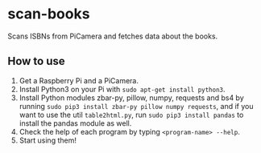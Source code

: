 # scan-books
Scans ISBNs from PiCamera and fetches data about the books.
## How to use
1. Get a Raspberry Pi and a PiCamera.
2. Install Python3 on your Pi with `sudo apt-get install python3`.
3. Install Python modules zbar-py, pillow, numpy, requests and bs4 by running `sudo pip3 install zbar-py pillow numpy requests`, and if you want to use the util `table2html.py`, run `sudo pip3 install pandas` to install the pandas module as well.
4. Check the help of each program by typing `<program-name> --help`.
5. Start using them!
